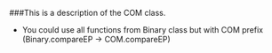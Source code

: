 ###This is a description of the COM class.

* You could use all functions from Binary class but with COM prefix (Binary.compareEP -> COM.compareEP)
